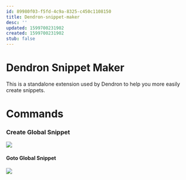 ```yaml
---
id: 89980f03-f5fd-4c9a-8325-c450c1108150
title: Dendron-snippet-maker
desc: ''
updated: 1599700231902
created: 1599700231902
stub: false
---
```


# Dendron Snippet Maker

This is a standalone extension used by Dendron to help you more easily create snippets. 

# Commands

### Create Global Snippet
![](https://foundation-prod-assetspublic53c57cce-8cpvgjldwysl.s3-us-west-2.amazonaws.com/assets/images/snippet.create.gif)

#### Goto Global Snippet

![](https://foundation-prod-assetspublic53c57cce-8cpvgjldwysl.s3-us-west-2.amazonaws.com/assets/images/snippet.goto.gif)
